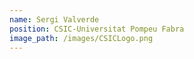 ```yaml
---
name: Sergi Valverde
position: CSIC-Universitat Pompeu Fabra
image_path: /images/CSICLogo.png
---
```

